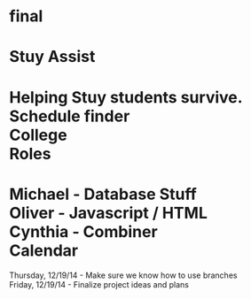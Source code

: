 final
=====
Stuy Assist  
=====
Helping Stuy students survive.  
Schedule finder  
College  
Roles
=====
Michael - Database Stuff  
Oliver - Javascript / HTML  
Cynthia - Combiner  
Calendar
=====
Thursday, 12/19/14 - Make sure we know how to use branches  
Friday, 12/19/14 - Finalize project ideas and plans  
